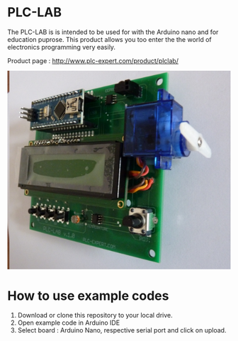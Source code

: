 # PLC-LAB
The PLC-LAB is is intended to be used for with the Arduino nano and for education puprose. This product allows you too enter the the world of electronics programming very easily. 

Product page : http://www.plc-expert.com/product/plclab/

![alt tag](/plclab.jpg)

# How to use example codes
1) Download or clone this repository to your local drive. 
2) Open example code in Arduino IDE
3) Select board : Arduino Nano, respective serial port and click on upload.



